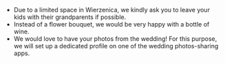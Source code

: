 * Due to a limited space in Wierzenica, we kindly ask you to leave your kids with their grandparents if possible.
* Instead of a flower bouquet, we would be very happy with a bottle of wine.
* We would love to have your photos from the wedding! For this purpose, we will set up a dedicated profile on one of the wedding photos-sharing apps. 

